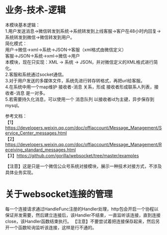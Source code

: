 # 业务-技术-逻辑
本模块基本逻辑：  
1.用户发送消息->微信转发到系统->系统转发到上线客服->客户在48小时内回复->系统转发到微信->微信转发到用户。  
简化模式：  
用户->微信->xml->系统->JSON->客服（xml格式由微信定义）  
客服->JSON->系统->xml->微信->用户  
本模块，现在只实现：XML -> 系统 -> JSON，并对微信定义的XML格式进行简化。  
2.客服和系统通过socket通信。  
3.对于用户发送的多媒体文件，系统先进行转存转格式，再把url给客服。  
4.在系统中用一个map维护 接收者-消息 关系，形成 接收者形成联系人列表，接收者-消息 是一对多。  
5.若需要持久化消息，可以使用一个 消息队列 以接收者id为主键，异步保存到mysql。

参考文档：  
【1】https://developers.weixin.qq.com/doc/offiaccount/Message_Management/Service_Center_messages.html  
【2】https://developers.weixin.qq.com/doc/offiaccount/Message_Management/Receiving_standard_messages.html  
【3】https://github.com/gorilla/websocket/tree/master/examples

【注意】这是只是一个微信公众号系统对接模块，展示一种技术对接方式，不涉及具体业务实现。

# 关于websocket连接的管理
每一个连接请求通过HandleFunc注册的Handler处理，http包会开启一个协程以保证并发需要，然后建立连接后，该Handler不结束，一直监听该连接，直到连接close，该Handler函数结束执行。
【注意】不要尝试着把连接保存起来，然后另开一个函数轮询监听该连接，这样是行不通的。  
<br />